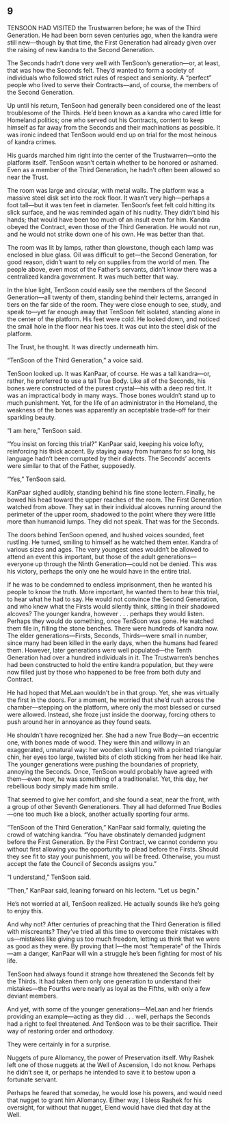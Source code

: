 ## 9


TENSOON HAD VISITED the Trustwarren before; he was of the Third Generation. He had been born seven centuries ago, when the kandra were still new—though by that time, the First Generation had already given over the raising of new kandra to the Second Generation.

The Seconds hadn’t done very well with TenSoon’s generation—or, at least, that was how the Seconds felt. They’d wanted to form a society of individuals who followed strict rules of respect and seniority. A “perfect” people who lived to serve their Contracts—and, of course, the members of the Second Generation.

Up until his return, TenSoon had generally been considered one of the least troublesome of the Thirds. He’d been known as a kandra who cared little for Homeland politics; one who served out his Contracts, content to keep himself as far away from the Seconds and their machinations as possible. It was ironic indeed that TenSoon would end up on trial for the most heinous of kandra crimes.

His guards marched him right into the center of the Trustwarren—onto the platform itself. TenSoon wasn’t certain whether to be honored or ashamed. Even as a member of the Third Generation, he hadn’t often been allowed so near the Trust.

The room was large and circular, with metal walls. The platform was a massive steel disk set into the rock floor. It wasn’t very high—perhaps a foot tall—but it was ten feet in diameter. TenSoon’s feet felt cold hitting its slick surface, and he was reminded again of his nudity. They didn’t bind his hands; that would have been too much of an insult even for him. Kandra obeyed the Contract, even those of the Third Generation. He would not run, and he would not strike down one of his own. He was better than that.

The room was lit by lamps, rather than glowstone, though each lamp was enclosed in blue glass. Oil was difficult to get—the Second Generation, for good reason, didn’t want to rely on supplies from the world of men. The people above, even most of the Father’s servants, didn’t know there was a centralized kandra government. It was much better that way.

In the blue light, TenSoon could easily see the members of the Second Generation—all twenty of them, standing behind their lecterns, arranged in tiers on the far side of the room. They were close enough to see, study, and speak to—yet far enough away that TenSoon felt isolated, standing alone in the center of the platform. His feet were cold. He looked down, and noticed the small hole in the floor near his toes. It was cut into the steel disk of the platform.

The Trust, he thought. It was directly underneath him.

“TenSoon of the Third Generation,” a voice said.

TenSoon looked up. It was KanPaar, of course. He was a tall kandra—or, rather, he preferred to use a tall True Body. Like all of the Seconds, his bones were constructed of the purest crystal—his with a deep red tint. It was an impractical body in many ways. Those bones wouldn’t stand up to much punishment. Yet, for the life of an administrator in the Homeland, the weakness of the bones was apparently an acceptable trade-off for their sparkling beauty.

“I am here,” TenSoon said.

“You insist on forcing this trial?” KanPaar said, keeping his voice lofty, reinforcing his thick accent. By staying away from humans for so long, his language hadn’t been corrupted by their dialects. The Seconds’ accents were similar to that of the Father, supposedly.

“Yes,” TenSoon said.

KanPaar sighed audibly, standing behind his fine stone lectern. Finally, he bowed his head toward the upper reaches of the room. The First Generation watched from above. They sat in their individual alcoves running around the perimeter of the upper room, shadowed to the point where they were little more than humanoid lumps. They did not speak. That was for the Seconds.

The doors behind TenSoon opened, and hushed voices sounded, feet rustling. He turned, smiling to himself as he watched them enter. Kandra of various sizes and ages. The very youngest ones wouldn’t be allowed to attend an event this important, but those of the adult generations—everyone up through the Ninth Generation—could not be denied. This was his victory, perhaps the only one he would have in the entire trial.

If he was to be condemned to endless imprisonment, then he wanted his people to know the truth. More important, he wanted them to hear this trial, to hear what he had to say. He would not convince the Second Generation, and who knew what the Firsts would silently think, sitting in their shadowed alcoves? The younger kandra, however . . . perhaps they would listen. Perhaps they would do something, once TenSoon was gone. He watched them file in, filling the stone benches. There were hundreds of kandra now. The elder generations—Firsts, Seconds, Thirds—were small in number, since many had been killed in the early days, when the humans had feared them. However, later generations were well populated—the Tenth Generation had over a hundred individuals in it. The Trustwarren’s benches had been constructed to hold the entire kandra population, but they were now filled just by those who happened to be free from both duty and Contract.

He had hoped that MeLaan wouldn’t be in that group. Yet, she was virtually the first in the doors. For a moment, he worried that she’d rush across the chamber—stepping on the platform, where only the most blessed or cursed were allowed. Instead, she froze just inside the doorway, forcing others to push around her in annoyance as they found seats.

He shouldn’t have recognized her. She had a new True Body—an eccentric one, with bones made of wood. They were thin and willowy in an exaggerated, unnatural way: her wooden skull long with a pointed triangular chin, her eyes too large, twisted bits of cloth sticking from her head like hair. The younger generations were pushing the boundaries of propriety, annoying the Seconds. Once, TenSoon would probably have agreed with them—even now, he was something of a traditionalist. Yet, this day, her rebellious body simply made him smile.

That seemed to give her comfort, and she found a seat, near the front, with a group of other Seventh Generationers. They all had deformed True Bodies—one too much like a block, another actually sporting four arms.

“TenSoon of the Third Generation,” KanPaar said formally, quieting the crowd of watching kandra. “You have obstinately demanded judgment before the First Generation. By the First Contract, we cannot condemn you without first allowing you the opportunity to plead before the Firsts. Should they see fit to stay your punishment, you will be freed. Otherwise, you must accept the fate the Council of Seconds assigns you.”

“I understand,” TenSoon said.

“Then,” KanPaar said, leaning forward on his lectern. “Let us begin.”

He’s not worried at all, TenSoon realized. He actually sounds like he’s going to enjoy this.

And why not? After centuries of preaching that the Third Generation is filled with miscreants? They’ve tried all this time to overcome their mistakes with us—mistakes like giving us too much freedom, letting us think that we were as good as they were. By proving that I—the most “temperate” of the Thirds—am a danger, KanPaar will win a struggle he’s been fighting for most of his life.

TenSoon had always found it strange how threatened the Seconds felt by the Thirds. It had taken them only one generation to understand their mistakes—the Fourths were nearly as loyal as the Fifths, with only a few deviant members.

And yet, with some of the younger generations—MeLaan and her friends providing an example—acting as they did . . . well, perhaps the Seconds had a right to feel threatened. And TenSoon was to be their sacrifice. Their way of restoring order and orthodoxy.

They were certainly in for a surprise.



Nuggets of pure Allomancy, the power of Preservation itself. Why Rashek left one of those nuggets at the Well of Ascension, I do not know. Perhaps he didn’t see it, or perhaps he intended to save it to bestow upon a fortunate servant.

Perhaps he feared that someday, he would lose his powers, and would need that nugget to grant him Allomancy. Either way, I bless Rashek for his oversight, for without that nugget, Elend would have died that day at the Well.





